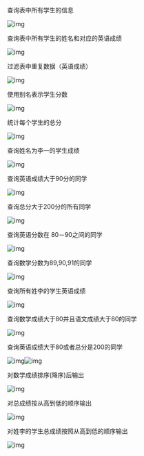 查询表中所有学生的信息

![img](作业一.images/clip_image002.jpg)

查询表中所有学生的姓名和对应的英语成绩

![img](作业一.images/clip_image004.jpg)

过滤表中重复数据（英语成绩）

![img](作业一.images/clip_image006.jpg)

使用别名表示学生分数

![img](作业一.images/clip_image008.jpg)

统计每个学生的总分

![img](作业一.images/clip_image010.jpg)

查询姓名为李一的学生成绩

![img](作业一.images/clip_image012.jpg)

查询英语成绩大于90分的同学

![img](作业一.images/clip_image014.jpg)

查询总分大于200分的所有同学

![img](作业一.images/clip_image016.jpg)

查询英语分数在 80－90之间的同学

![img](作业一.images/clip_image018.jpg)

查询数学分数为89,90,91的同学

![img](作业一.images/clip_image020.jpg)

查询所有姓李的学生英语成绩

![img](作业一.images/clip_image022.jpg)

查询数学成绩大于80并且语文成绩大于80的同学

![img](作业一.images/clip_image024.jpg)

查询英语成绩大于80或者总分是200的同学

![img](作业一.images/clip_image026.jpg)![img](作业一.images/clip_image027.jpg)

对数学成绩排序(降序)后输出

![img](作业一.images/clip_image029.jpg)

对总成绩按从高到低的顺序输出

![img](作业一.images/clip_image031.jpg)

对姓李的学生总成绩按照从高到低的顺序输出

![img](作业一.images/clip_image033.jpg)